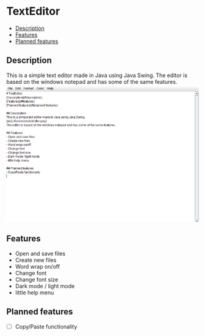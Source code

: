 # TextEditor
- [Description](#description) 
- [Features](#features) 
- [Planned features](#planned-features)

## Description
This is a simple text editor made in Java using Java Swing.
The editor is based on the windows notepad and has some of the same features.
![pic](./Screenshots/editor.png)

## Features
- Open and save files
- Create new files
- Word wrap on/off
- Change font
- Change font size
- Dark mode / light mode
- little help menu

## Planned features
- [ ] Copy/Paste functionality
